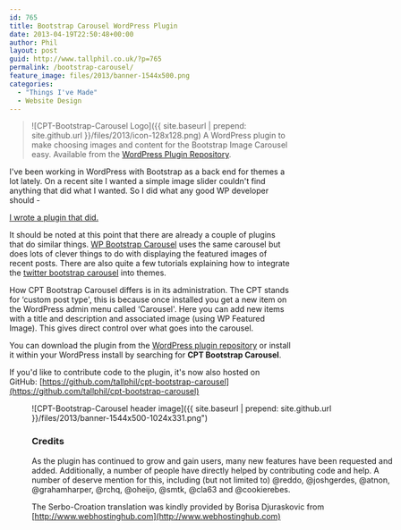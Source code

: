 ```yaml
---
id: 765
title: Bootstrap Carousel WordPress Plugin
date: 2013-04-19T22:50:48+00:00
author: Phil
layout: post
guid: http://www.tallphil.co.uk/?p=765
permalink: /bootstrap-carousel/
feature_image: files/2013/banner-1544x500.png
categories:
  - "Things I've Made"
  - Website Design
---
```

> ![CPT-Bootstrap-Carousel Logo]({{ site.baseurl | prepend: site.github.url }}/files/2013/icon-128x128.png)
> A WordPress plugin to make choosing images and content for the Bootstrap Image Carousel easy. Available from the [WordPress Plugin Repository](http://wordpress.org/plugins/cpt-bootstrap-carousel/).

I've been working in WordPress with Bootstrap as a back end for themes a lot lately. On a recent site I wanted a simple image slider couldn't find anything that did what I wanted. So I did what any good WP developer should - 

[I wrote a plugin that did.](http://wordpress.org/plugins/cpt-bootstrap-carousel/)

It should be noted at this point that there are already a couple of plugins that do similar things. [WP Bootstrap Carousel](http://wordpress.org/extend/plugins/wp-bootstrap-carousel/) uses the same carousel but does lots of clever things to do with displaying the featured images of recent posts. There are also quite a few tutorials explaining how to integrate the [twitter bootstrap carousel](http://getbootstrap.com/javascript/#carousel) into themes.

How CPT Bootstrap Carousel differs is in its administration. The CPT stands for &#8216;custom post type', this is because once installed you get a new item on the WordPress admin menu called &#8216;Carousel'. Here you can add new items with a title and description and associated image (using WP Featured Image). This gives direct control over what goes into the carousel.

You can download the plugin from the [WordPress plugin repository](http://wordpress.org/extend/plugins/cpt-bootstrap-carousel/) or install it within your WordPress install by searching for **CPT Bootstrap Carousel**.

If you'd like to contribute code to the plugin, it's now also hosted on GitHub: [https://github.com/tallphil/cpt-bootstrap-carousel](https://github.com/tallphil/cpt-bootstrap-carousel)<figure id="attachment_837" style="width: 660px" class="wp-caption aligncenter">

![CPT-Bootstrap-Carousel header image]({{ site.baseurl | prepend: site.github.url }}/files/2013/banner-1544x500-1024x331.png")

### Credits

As the plugin has continued to grow and gain users, many new features have been requested and added. Additionally, a number of people have directly helped by contributing code and help. A number of deserve mention for this, including (but not limited to) @reddo, @joshgerdes, @atnon, @grahamharper, @rchq, @oheijo, @smtk, @cla63 and @cookierebes.

The Serbo-Croation translation was kindly provided by Borisa Djuraskovic from [http://www.webhostinghub.com](http://www.webhostinghub.com)